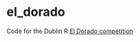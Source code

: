# el_dorado
Code for the Dublin R [El Dorado competition](http://www.kaybensoft.com/dublinr/10_competition_site.html)
